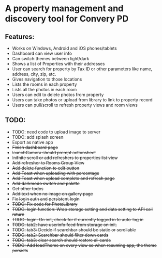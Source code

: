 # A property management and discovery tool for Convery PD   

## Features:
- Works on Windows, Android and iOS phones/tablets   
- Dashboard can view user info   
- Can switch themes between light/dark   
- Shows a list of Properties with their addresses   
- User can search for property by Tax ID or other parameters like name, address, city, zip, etc.  
- Gives navigation to those locations   
- Lists the rooms in each property    
- Lists all the photos in each room   
- Users can edit to delete photos from property   
- Users can take photos or upload from library to link to property record  
- Users can pull/scroll to refresh property views and room views   
  
## TODO:    
- TODO: need code to upload image to server    
- TODO: add splash screen    
- Export as native app    
- ~~Finish dashboard page~~    
- ~~launchCamera should prompt actionsheet~~    
- ~~Inifnite scroll or add refreshers to properties list view~~   
- ~~Add refresher to Rooms Group View~~   
- ~~Add delete function to edit button~~   
- ~~Add Toast when uploading with percentage~~   
- ~~Add Toast when upload complete and refresh page~~   
- ~~Add darkmode switch and palette~~    
- ~~Get other todos~~   
- ~~Add text when no image on gallery page~~    
- ~~Fix login auth and persistent login~~     
- ~~TODO: Fix code for PhotoLibrary~~   
- ~~TODO: login function: Wrap storage setting and data setting to API call return~~   
- ~~TODO: login: On init, check for if currently logged in to auto-log in~~   
- ~~TODO: tab2: have userinfo feed from storage on init.~~   
- ~~TODO: tab3: Decide if searchbar should be static or scrollable~~      
- ~~TODO: tab2: Searchbar should filter down cards~~    
- ~~TODO: tab3: clear search should restore all cards~~   
- ~~TODO: Add loadTheme on every view so when resuming app, the theme persists~~   